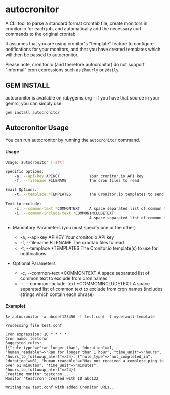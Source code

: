 # autocronitor

A CLI tool to parse a standard format crontab file, create monitors in cronitor.io for each job, and automatically add the necessary curl commands to the original crontab.

It assumes that you are using cronitor's "template" feature to configure notifications for your monitors, and that you have created templates which will then be passed to autocronitor.

Please note, cronitor.io (and therefore autocronitor) do not support "informal" cron expressions such as ```@hourly``` or ```@daily```.
## GEM INSTALL
autocronitor is available on rubygems.org - if you have that source in your gemrc, you can simply use:

````
gem install autocronitor
````

Autocronitor Usage
-----------
You can run autocronitor by running the ```autocronitor``` command.

#### Usage
```bash
Usage: autocronitor [-aft]

Specific options:
    -a, --api-key APIKEY             Your cronitor.io API key
    -f, --filename FILENAME          The cron files to read

Email Options: 
    -t, --templace *TEMPLATES        The Cronitor.io templates to send alerts for this monitor to

Text to exclude: 
    -c, --common-text *COMMONTEXT    A space separated list of common text to exclude from cron names
    -i, --common-include-text *COMMONINCLUDETEXT
                                     A space separated list of common text to exclude from cron names (includes strings which contain each phrase)
```

* Mandatory Parameters (you must specify one or the other)
  * -a, --api-key APIKEY             Your cronitor.io API key
  * -f, --filename FILENAME          The crontab files to read
  * -t, --templace *TEMPLATES        The Cronitor.io template(s) to use for notifications

* Optional Parameters
  * -c,  --common-text *COMMONTEXT   A space separated list of common text to exclude from cron names
  * -i, --common-include-text *COMMONINCLUDETEXT    A space separated list of common text to exclude from cron names (includes strings which contain each phrase)


#### Example)

```text
$> autocronitor -a abcdef123456 -f test.conf -t mydefault-template

Processing file test.conf

Cron expression: 10 * * * *
Cron name: testcron
Suggested rules:
[{"rule_type"=>"ran_longer_than", "duration"=>1, "human_readable"=>"Ran for longer than 1 hour", "time_unit"=>"hours", "hours_to_followup_alert"=>24}, {"rule_type"=>"not_completed_in", "duration"=>61, "human_readable"=>"Has not received a complete ping in over 61 minutes", "time_unit"=>"minutes", "hours_to_followup_alert"=>24}]
Creating monitor testcron...
Monitor 'testcron' created with ID abc123

Writing new test.conf with added Cronitor URLs...
```

